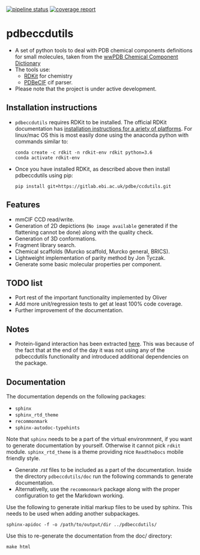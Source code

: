 [![pipeline status](https://gitlab.ebi.ac.uk/pdbe/ccdutils/badges/master/pipeline.svg)](https://gitlab.ebi.ac.uk/pdbe/ccdutils/commits/master)
[![coverage report](https://gitlab.ebi.ac.uk/pdbe/ccdutils/badges/master/coverage.svg)](https://gitlab.ebi.ac.uk/pdbe/ccdutils/commits/master)

# pdbeccdutils

* A set of python tools to deal with PDB chemical components definitions
  for small molecules, taken from the [wwPDB Chemical Component Dictionary](https://www.wwpdb.org/data/ccd)
* The tools use:
  * [RDKit](http://www.rdkit.org/) for chemistry
  * [PDBeCIF](https://gitlab.com/glenveegee/PDBeCIF.git) cif parser.  
* Please note that the project is under active development.

## Installation instructions

* `pdbeccdutils` requires RDKit to be installed.
  The official RDKit documentation has [installation instructions for a  ariety of platforms](http://www.rdkit.org/docs/Install.html).
  For linux/mac OS this is most easily done using the anaconda python with commands similar to:

  ```console
  conda create -c rdkit -n rdkit-env rdkit python=3.6
  conda activate rdkit-env
  ```

* Once you have installed RDKit, as described above then install pdbeccdutils using pip:

  ```console
  pip install git+https://gitlab.ebi.ac.uk/pdbe/ccdutils.git
  ```

## Features

* mmCIF CCD read/write.
* Generation of 2D depictions (`No image available` generated if the flattening cannot be done) along with the quality check.
* Generation of 3D conformations.
* Fragment library search.
* Chemical scaffolds (Murcko scaffold, Murcko general, BRICS).
* Lightweight implementation of parity method by Jon Tyczak.
* Generate some basic molecular properties per component.

## TODO list

* Port rest of the important functionality implemented by Oliver
* Add more unit/regression tests to get at least 100% code coverage.
* Further improvement of the documentation.

## Notes

* Protein-ligand interaction has been extracted [here](https://gitlab.ebi.ac.uk/pdbe/release/interactions). This was because of the fact that at the end of the day it was not using any of the pdbeccdutils functionality and introduced additional dependencies on the package.

## Documentation

The documentation depends on the following packages:

* `sphinx`
* `sphinx_rtd_theme`
* `recommonmark`
* `sphinx-autodoc-typehints`

Note that `sphinx` needs to be a part of the virtual environmnent, if you want to generate documentation by yourself.
Otherwise it cannot pick `rdkit` module. `sphinx_rtd_theme` is a theme providing nice `ReadtheDocs` mobile friendly style.

* Generate *.rst* files to be included as a part of the documentation. Inside the directory `pdbeccdutils/doc` run the following commands to generate documentation.
* Alternativelly, use the `recommonmark` package along with the proper configuration to get the Markdown working.
  
 Use the following to generate initial markup files to be used by sphinx.  This needs to be used when adding another subpackages.

```console
sphinx-apidoc -f -o /path/to/output/dir ../pdbeccdutils/
```

Use this to re-generate the documentation from the doc/ directory:

```console
make html
```
